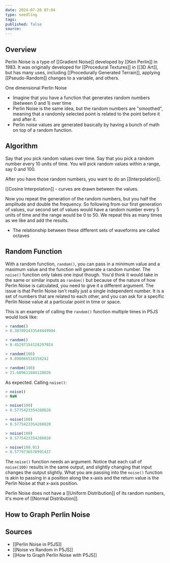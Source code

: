 ```yaml
---
date: 2024-07-28 07:04
type: seedling
tags: 
published: false
source: 
---
```


## Overview
Perlin Noise is a type of [[Gradient Noise]] developed by [[Ken Perlin]] in 1983. It was originally developed for [[Procedural Textures]] in [[3D Art]], but has many uses, including [[Procedurally Generated Terrain]], applying [[Pseudo-Random]] changes to a variable, and others. 

One dimensional Perlin Noise
- Imagine that you have a function that generates random numbers (between 0 and 1) over time
- Perlin Noise is the same idea, but the random numbers are "smoothed", meaning that a randomly selected point is related to the point before it and after it. 
- Perlin noise values are generated basically by having a bunch of math on top of a random function.

## Algorithm
Say that you pick random values over time. Say that you pick a random number every 10 units of time. You will pick random values within a range, say 0 and 100. 

After you have those random numbers, you want to do an [[Interpolation]].

[[Cosine Interpolation]] - curves are drawn between the values. 

Now you repeat the generation of the random numbers, but you half the amplitude and double the frequency. So following from our first generation of values, our second set of values would have a random number every 5 units of time and the range would be 0 to 50. We repeat this as many times as we like and add the results. 
- The relationship between these different sets of waveforms are called octaves

## Random Function
With a random function, `random()`, you can pass in a minimum value and a maximum value and the function will generate a random number. The `noise()` function only takes one input though. You'd think it would take in the same or similar inputs as `random()` but because of the nature of how Perlin Noise is calculated, you need to give it a different argument. The issue is that Perlin Noise isn't really just a single independent number. It is a set of numbers that are related to each other, and you can ask for a specific Perlin Noise value at a particular point in time or space. 

This is an example of calling the `random()` function multiple times in P5JS would look like:

```javascript
> random()
> 0.387091433544449904

> random()
> 0.45297154128297024

> random(100)
> 9.890066516358242

> random(100)
> 21.609611684128026
```

As expected. Calling `noise()`:

```javascript
> noise()
> NaN

> noise(100)
> 0.5775423354280828

> noise(100)
> 0.5775423354280828

> noise(100)
> 0.5775423354280828

> noise(100.01)
> 0.5779736578991437
```

The `noise()` function needs an argument. Notice that each call of `noise(100)` results in the same output, and slightly changing that input changes the output slightly. What you are passing into the `noise()` function is akin to passing in a position along the x-axis and the return value is the Perlin Noise at that x-axis position. 

Perlin Noise does not have a [[Uniform Distribution]] of its random numbers, it's more of [[Normal Distribution]].

## How to Graph Perlin Noise


## Sources
- [[Perlin Noise in P5JS]]
- [[Noise vs Random in P5JS]]
- [[How to Graph Perlin Noise with P5JS]]
